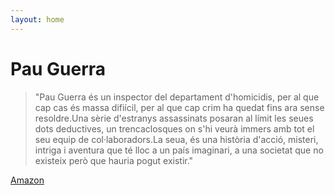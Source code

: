 ```yaml
---
layout: home
---
```


# Pau Guerra



> "Pau Guerra és un inspector del departament d'homicidis, per al que  cap cas és massa difiícil, per al que cap crim ha quedat fins ara sense  resoldre.Una sèrie d'estranys assassinats posaran al límit les seues  dots deductives, un trencaclosques on s'hi veurà immers amb tot el seu  equip de col·laboradors.La seua, és una història d'acció, misteri,  intriga i aventura que té lloc a un país imaginari, a una societat que  no existeix però que hauria pogut existir."

[Amazon](https://www.amazon.com/Pau-Guerra-inspector-dhomicidis-Catalan/dp/197676002X)



